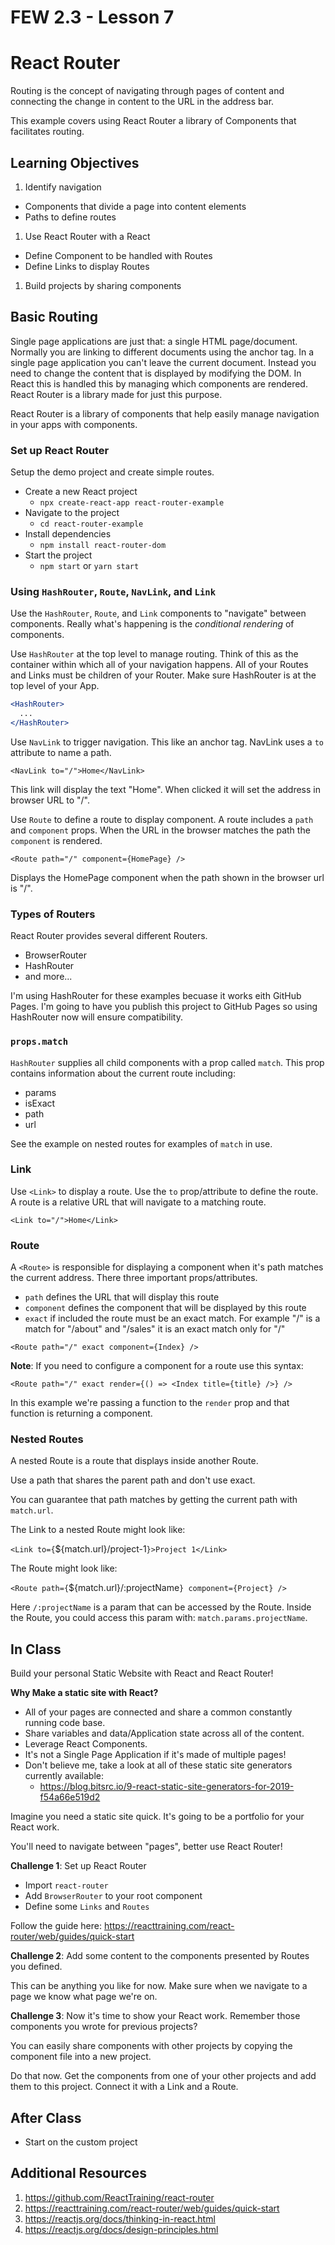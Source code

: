 # FEW 2.3 - Lesson 7 

# React Router

Routing is the concept of navigating through pages of content and connecting the change in content to the URL in the address bar. 

This example covers using React Router a library of Components that facilitates routing. 

## Learning Objectives

1. Identify navigation 
  - Components that divide a page into content elements
  - Paths to define routes
1. Use React Router with a React
  - Define Component to be handled with Routes
  - Define Links to display Routes
1. Build projects by sharing components

## Basic Routing

Single page applications are just that: a single HTML page/document. Normally you are linking to different documents using the anchor tag. In a single page application you can't leave the current document. Instead you need to change the content that is displayed by modifying the DOM. In React this is handled this by managing which components are rendered. React Router is a library made for just this purpose. 

React Router is a library of components that help easily manage navigation in your apps with components. 

### Set up React Router

Setup the demo project and create simple routes.

- Create a new React project
  - `npx create-react-app react-router-example`
- Navigate to the project 
  - `cd react-router-example`
- Install dependencies
  - `npm install react-router-dom`
- Start the project 
  - `npm start` or `yarn start`

### Using `HashRouter`, `Route`, `NavLink`, and `Link`

Use the `HashRouter`, `Route`, and `Link` components to "navigate" between components. Really what's happening is the _conditional rendering_ of components. 

Use `HashRouter` at the top level to manage routing. Think of this as the container within which all of your navigation happens. All of your Routes and Links must be children of your Router. Make sure HashRouter is at the top level of your App. 

```jsx
<HashRouter>
  ...
</HashRouter>
```

Use `NavLink` to trigger navigation. This like an anchor tag. NavLink uses a `to` attribute to name a path. 

`<NavLink to="/">Home</NavLink>`

This link will display the text "Home". When clicked it will set the address in browser URL to "/". 

Use `Route` to define a route to display component. A route includes a `path` and `component` props. When the URL in the browser matches the path the `component` is rendered.

`<Route path="/" component={HomePage} />`

Displays the HomePage component when the path shown in the browser url is "/".

### Types of Routers

React Router provides several different Routers. 

- BrowserRouter
- HashRouter
- and more...

I'm using HashRouter for these examples becuase it works eith GitHub Pages. I'm going to have you publish this project to GitHub Pages so using HashRouter now will ensure compatibility. 





### `props.match`

`HashRouter` supplies all child components with a prop called `match`. This prop contains information about the current route including: 

- params
- isExact
- path
- url

See the example on nested routes for examples of `match` in use. 

### Link 

Use `<Link>` to display a route. Use the `to` prop/attribute to define the route. A route is a relative URL that will navigate to a matching route. 

`<Link to="/">Home</Link>`

### Route 

A `<Route>` is responsible for displaying a component when it's path matches the current address. There three important props/attributes. 

- `path` defines the URL that will display this route
- `component` defines the component that will be displayed by this route
- `exact` if included the route must be an exact match. For example "/" is a match for "/about" and "/sales" it is an exact match only for "/"

`<Route path="/" exact component={Index} />`

**Note**: If you need to configure a component for a route use this syntax:

`<Route path="/" exact render={() => <Index title={title} />} />`

In this example we're passing a function to the `render` prop and that function is returning a component. 

### Nested Routes 

A nested Route is a route that displays inside another Route. 

Use a path that shares the parent path and don't use exact. 

You can guarantee that path matches by getting the current path with `match.url`. 

The Link to a nested Route might look like: 

`<Link to={`${match.url}/project-1`}>Project 1</Link>`

The Route might look like: 

`<Route path={`${match.url}/:projectName`} component={Project} />`

Here `/:projectName` is a param that can be accessed by the Route. Inside the Route, you could access this param with: `match.params.projectName`.

## In Class 

Build your personal Static Website with React and React Router! 

**Why Make a static site with React?**

- All of your pages are connected and share a common constantly running code base. 
- Share variables and data/Application state across all of the content.
- Leverage React Components.
- It's not a Single Page Application if it's made of multiple pages!
- Don't believe me, take a look at all of these static site generators currently available:
    - https://blog.bitsrc.io/9-react-static-site-generators-for-2019-f54a66e519d2

Imagine you need a static site quick. It's going to be a portfolio for your React work. 

You'll need to navigate between "pages", better use React Router!

**Challenge 1**: Set up React Router

- Import `react-router`
- Add `BrowserRouter` to your root component
- Define some `Links` and `Routes`

Follow the guide here: https://reacttraining.com/react-router/web/guides/quick-start

**Challenge 2**: Add some content to the components presented by Routes you defined. 

This can be anything you like for now. Make sure when we navigate to a page we know what page we're on. 

**Challenge 3**: Now it's time to show your React work. Remember those components you wrote for previous projects? 

You can easily share components with other projects by copying the component file into a new project. 

Do that now. Get the components from one of your other projects and add them to this project. Connect it with a Link and a Route.

## After Class

- Start on the custom project

## Additional Resources

1. https://github.com/ReactTraining/react-router
2. https://reacttraining.com/react-router/web/guides/quick-start
3. https://reactjs.org/docs/thinking-in-react.html
4. https://reactjs.org/docs/design-principles.html
